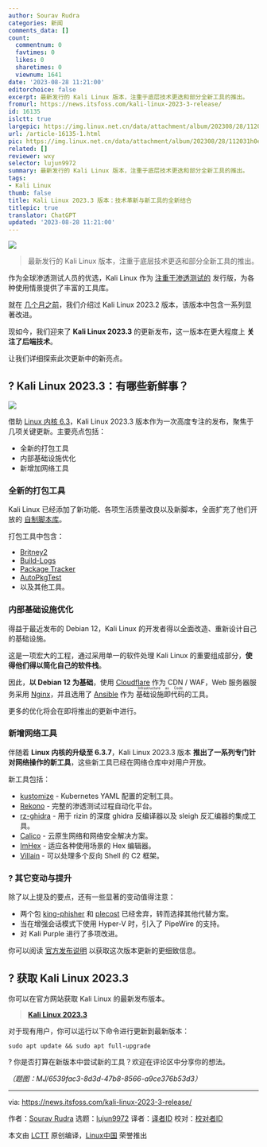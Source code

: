 ```yaml
---
author: Sourav Rudra
categories: 新闻
comments_data: []
count:
  commentnum: 0
  favtimes: 0
  likes: 0
  sharetimes: 0
  viewnum: 1641
date: '2023-08-28 11:21:00'
editorchoice: false
excerpt: 最新发行的 Kali Linux 版本，注重于底层技术更迭和部分全新工具的推出。
fromurl: https://news.itsfoss.com/kali-linux-2023-3-release/
id: 16135
islctt: true
largepic: https://img.linux.net.cn/data/attachment/album/202308/28/112031h0eou0fbvozqo2l6.jpg
url: /article-16135-1.html
pic: https://img.linux.net.cn/data/attachment/album/202308/28/112031h0eou0fbvozqo2l6.jpg.thumb.jpg
related: []
reviewer: wxy
selector: lujun9972
summary: 最新发行的 Kali Linux 版本，注重于底层技术更迭和部分全新工具的推出。
tags:
- Kali Linux
thumb: false
title: Kali Linux 2023.3 版本：技术革新与新工具的全新结合
titlepic: true
translator: ChatGPT
updated: '2023-08-28 11:21:00'
---
```


![](https://img.linux.net.cn/data/attachment/album/202308/28/112031h0eou0fbvozqo2l6.jpg)



> 
> 最新发行的 Kali Linux 版本，注重于底层技术更迭和部分全新工具的推出。
> 
> 
> 


作为全球渗透测试人员的优选，Kali Linux 作为 [注重于渗透测试的](https://itsfoss.com/linux-hacking-penetration-testing/) 发行版，为各种使用情景提供了丰富的工具库。


就在 [几个月之前](https://news.itsfoss.com/kali-linux-2023-2-release/)，我们介绍过 Kali Linux 2023.2 版本，该版本中包含一系列显著改进。


现如今，我们迎来了 **Kali Linux 2023.3** 的更新发布，这一版本在更大程度上 **关注了后端技术**。


让我们详细探索此次更新中的新亮点。


? Kali Linux 2023.3：有哪些新鲜事？
---------------------------


![](https://img.linux.net.cn/data/attachment/album/202308/28/112100bf9p9g3f820ii32p.png)


借助 [Linux 内核 6.3](https://news.itsfoss.com/linux-kernel-6-3/)，Kali Linux 2023.3 版本作为一次高度专注的发布，聚焦于几项关键更新。主要亮点包括：


* 全新的打包工具
* 内部基础设施优化
* 新增加网络工具


### 全新的打包工具


Kali Linux 已经添加了新功能、各项生活质量改良以及新脚本，全面扩充了他们开放的 [自制脚本库](https://gitlab.com/kalilinux/tools/packaging)。


打包工具中包含：


* [Britney2](http://repo.kali.org/britney)
* [Build-Logs](http://repo.kali.org/build-logs/)
* [Package Tracker](https://pkg.kali.org/)
* [AutoPkgTest](https://autopkgtest.kali.org/)
* 以及其他工具。


### 内部基础设施优化


得益于最近发布的 Debian 12，Kali Linux 的开发者得以全面改造、重新设计自己的基础设施。


这是一项宏大的工程，通过采用单一的软件处理 Kali Linux 的重要组成部分，**使得他们得以简化自己的软件栈**。


因此，**以 Debian 12 为基础**，使用 [Cloudflare](https://www.cloudflare.com/) 作为 CDN / WAF，Web 服务器服务采用 [Nginx](https://www.nginx.com/)，并且选用了 [Ansible](https://www.ansible.com/) 作为 <ruby> 基础设施即代码 <rt>  Infrastructure as Code </rt></ruby>的工具。


更多的优化将会在即将推出的更新中进行。


### 新增网络工具


伴随着 **Linux 内核的升级至 6.3.7**，Kali Linux 2023.3 版本 **推出了一系列专门针对网络操作的新工具**，这些新工具已经在网络仓库中对用户开放。


新工具包括：


* [kustomize](https://www.kali.org/tools/kustomize/) - Kubernetes YAML 配置的定制工具。
* [Rekono](https://www.kali.org/tools/rekono-kbx/) - 完整的渗透测试过程自动化平台。
* [rz-ghidra](https://www.kali.org/tools/rz-ghidra/) - 用于 rizin 的深度 ghidra 反编译器以及 sleigh 反汇编器的集成工具。
* [Calico](https://www.kali.org/tools/calico/) - 云原生网络和网络安全解决方案。
* [ImHex](https://www.kali.org/tools/imhex/) - 适应各种使用场景的 Hex 编辑器。
* [Villain](https://www.kali.org/tools/villain/) - 可以处理多个反向 Shell 的 C2 框架。


### ?️ 其它变动与提升


除了以上提及的要点，还有一些显著的变动值得注意：


* 两个包 [king-phisher](https://www.kali.org/tools/king-phisher/) 和 [plecost](https://www.kali.org/tools/plecost/) 已经舍弃，转而选择其他代替方案。
* 当在增强会话模式下使用 Hyper-V 时，引入了 PipeWire 的支持。
* 对 Kali Purple 进行了多项改进。


你可以阅读 [官方发布说明](https://www.kali.org/blog/kali-linux-2023-3-release/) 以获取这次版本更新的更细致信息。


? 获取 Kali Linux 2023.3
----------------------


你可以在官方网站获取 Kali Linux 的最新发布版本。



> 
> **[Kali Linux 2023.3](https://www.kali.org/get-kali/)**
> 
> 
> 


对于现有用户，你可以运行以下命令进行更新到最新版本：



```
sudo apt update && sudo apt full-upgrade

```

? 你是否打算在新版本中尝试新的工具？欢迎在评论区中分享你的想法。


*（题图：MJ/6539fac3-8d3d-47b8-8566-a9ce376b53d3）*




---


via: <https://news.itsfoss.com/kali-linux-2023-3-release/>


作者：[Sourav Rudra](https://news.itsfoss.com/author/sourav/) 选题：[lujun9972](https://github.com/lujun9972) 译者：[译者ID](https://github.com/%E8%AF%91%E8%80%85ID) 校对：[校对者ID](https://github.com/%E6%A0%A1%E5%AF%B9%E8%80%85ID)


本文由 [LCTT](https://github.com/LCTT/TranslateProject) 原创编译，[Linux中国](https://linux.cn/) 荣誉推出